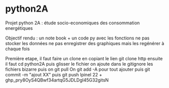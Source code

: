 # python2A

Projet python 2A : étude socio-economiques des consommation energétiques 

Objectif rendu : un note book + un code py avec les fonctions 
ne pas stocker les données 
ne pas enregistrer des graphiques mais les regénérer à chaque fois 


Première etape, il faut faire un clone en copiant le lien git clone http
ensuite il faut cd python2A puis glisser le fichier
on ajoute dans le gitignore les fichiers bizarre 
puis on git pull 
On git add -A pour tout ajouter 
puis git commit -m "ajout XX" 
puis git push lpinel 22 + 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
